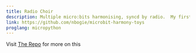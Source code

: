 ```yaml
---
title: Radio Choir
description: Multiple micro:bits harmonising, syncd by radio.  My first micropython project.
link: https://github.com/nbogie/microbit-harmony-toys
proglang: micropython
---
```


Visit [The Repo]({{page.link}}) for more on this